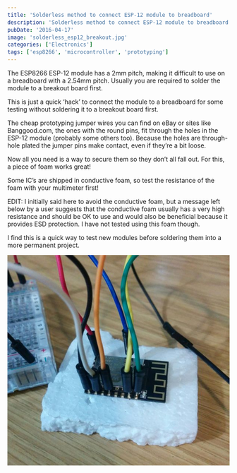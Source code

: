 ```yaml
---
title: 'Solderless method to connect ESP-12 module to breadboard'
description: 'Solderless method to connect ESP-12 module to breadboard'
pubDate: '2016-04-17'
image: 'solderless_esp12_breakout.jpg'
categories: ['Electronics']
tags: ['esp8266', 'microcontroller', 'prototyping']
---
```


The ESP8266 ESP-12 module has a 2mm pitch, making it difficult to use on
a breadboard with a 2.54mm pitch. Usually you are required to solder the
module to a breakout board first.

This is just a quick ‘hack’ to connect the module to a breadboard for
some testing without soldering it to a breakout board first.

The cheap prototyping jumper wires you can find on eBay or sites like
Banggood.com, the ones with the round pins, fit through the holes in the
ESP-12 module (probably some others too). Because the holes are
through-hole plated the jumper pins make contact, even if they’re a bit
loose.

Now all you need is a way to secure them so they don’t all fall out. For
this, a piece of foam works great!

Some IC’s are shipped in conductive foam, so test the resistance of the
foam with your multimeter first!

EDIT: I initially said here to avoid the conductive foam, but a message
left below by a user suggests that the conductive foam usually has a
very high resistance and should be OK to use and would also be
beneficial because it provides ESD protection. I have not tested using
this foam though.

I find this is a quick way to test new modules before soldering them
into a more permanent project.

![image](solderless_esp12_breakout.jpg)
